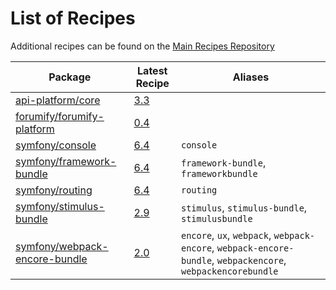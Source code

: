 # List of Recipes

Additional recipes can be found on the [Main Recipes Repository](https://github.com/symfony/recipes/blob/flex/main/RECIPES.md)

| Package | Latest Recipe | Aliases |
| --- | --- | --- |
| [api-platform/core](https://packagist.org/packages/api-platform/core) | [3.3](api-platform/core/3.3) |  |
| [forumify/forumify-platform](https://packagist.org/packages/forumify/forumify-platform) | [0.4](forumify/forumify-platform/0.4) |  |
| [symfony/console](https://packagist.org/packages/symfony/console) | [6.4](symfony/console/6.4) | `console` |
| [symfony/framework-bundle](https://packagist.org/packages/symfony/framework-bundle) | [6.4](symfony/framework-bundle/6.4) | `framework-bundle`, `frameworkbundle` |
| [symfony/routing](https://packagist.org/packages/symfony/routing) | [6.4](symfony/routing/6.4) | `routing` |
| [symfony/stimulus-bundle](https://packagist.org/packages/symfony/stimulus-bundle) | [2.9](symfony/stimulus-bundle/2.9) | `stimulus`, `stimulus-bundle`, `stimulusbundle` |
| [symfony/webpack-encore-bundle](https://packagist.org/packages/symfony/webpack-encore-bundle) | [2.0](symfony/webpack-encore-bundle/2.0) | `encore`, `ux`, `webpack`, `webpack-encore`, `webpack-encore-bundle`, `webpackencore`, `webpackencorebundle` |